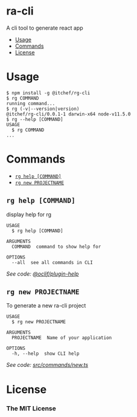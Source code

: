 ra-cli
======

A cli tool to generate react app

<!-- toc -->
* [Usage](#usage)
* [Commands](#commands)
* [License](#license)
<!-- tocstop -->
# Usage
<!-- usage -->
```sh-session
$ npm install -g @itchef/rg-cli
$ rg COMMAND
running command...
$ rg (-v|--version|version)
@itchef/rg-cli/0.0.1-1 darwin-x64 node-v11.5.0
$ rg --help [COMMAND]
USAGE
  $ rg COMMAND
...
```
<!-- usagestop -->
# Commands
<!-- commands -->
* [`rg help [COMMAND]`](#rg-help-command)
* [`rg new PROJECTNAME`](#rg-new-projectname)

## `rg help [COMMAND]`

display help for rg

```
USAGE
  $ rg help [COMMAND]

ARGUMENTS
  COMMAND  command to show help for

OPTIONS
  --all  see all commands in CLI
```

_See code: [@oclif/plugin-help](https://github.com/oclif/plugin-help/blob/v2.1.6/src/commands/help.ts)_

## `rg new PROJECTNAME`

To generate a new ra-cli project

```
USAGE
  $ rg new PROJECTNAME

ARGUMENTS
  PROJECTNAME  Name of your application

OPTIONS
  -h, --help  show CLI help
```

_See code: [src/commands/new.ts](https://github.com/ITChef/ra-cli/blob/v0.0.1-1/src/commands/new.ts)_
<!-- commandsstop -->

# License
### The MIT License

